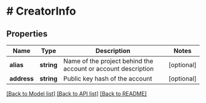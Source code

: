 # # CreatorInfo

## Properties

Name | Type | Description | Notes
------------ | ------------- | ------------- | -------------
**alias** | **string** | Name of the project behind the account or account description | [optional]
**address** | **string** | Public key hash of the account | [optional]

[[Back to Model list]](../../README.md#models) [[Back to API list]](../../README.md#endpoints) [[Back to README]](../../README.md)
